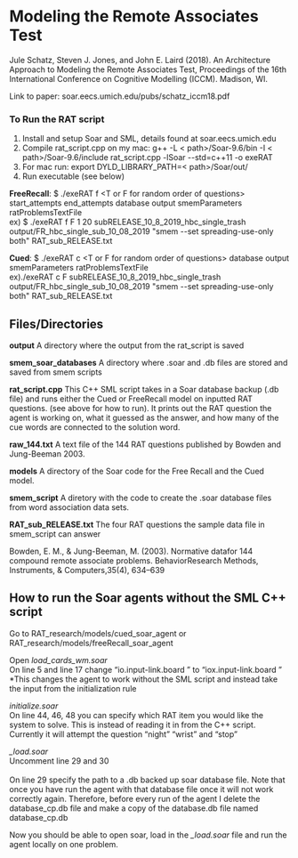 # Modeling the Remote Associates Test
Jule Schatz, Steven J. Jones, and John E. Laird (2018). An Architecture Approach 
to Modeling the Remote Associates Test, Proceedings of the 16th International 
Conference on Cognitive Modelling (ICCM). Madison, WI.

Link to paper: soar.eecs.umich.edu/pubs/schatz_iccm18.pdf

### To Run the RAT script
1. Install and setup Soar and SML, details found at soar.eecs.umich.edu
2. Compile rat_script.cpp
  on my mac: g++ -L < path>/Soar-9.6/bin -I < path>/Soar-9.6/include rat_script.cpp -lSoar --std=c++11 -o exeRAT
3. For mac run: export DYLD_LIBRARY_PATH=< path>/Soar/out/
4. Run executable (see below) <br/>


**FreeRecall**: $ ./exeRAT f \<T or F for random order of questions\> start_attempts end_attempts database output smemParameters  ratProblemsTextFile <br/>
ex) $ ./exeRAT f F 1 20 subRELEASE_10_8_2019_hbc_single_trash output/FR_hbc_single_sub_10_08_2019 "smem --set spreading-use-only both" RAT_sub_RELEASE.txt <br/> 

**Cued**: $ ./exeRAT c \<T or F for random order of questions\> database output smemParameters ratProblemsTextFile <br/> 
ex)./exeRAT c F subRELEASE_10_8_2019_hbc_single_trash output/FR_hbc_single_sub_10_08_2019 "smem --set spreading-use-only both" RAT_sub_RELEASE.txt <br/> 


## Files/Directories

**output** A directory where the output from the rat_script is saved

**smem_soar_databases** A directory where .soar and .db files are stored and saved from smem scripts

**rat_script.cpp** This C++ SML script takes in a Soar database backup (.db file) and runs either the Cued or FreeRecall model on inputted RAT questions. (see above for how to run). It prints out the RAT question the agent is working on, what it guessed as the answer, and how many of the cue words are connected to the solution word. 

**raw_144.txt** A text file of the 144 RAT questions published by Bowden and Jung-Beeman 2003.

**models** A directory of the Soar code for the Free Recall and the Cued model.

**smem_script** A diretory with the code to create the .soar database files from word association data sets.

**RAT_sub_RELEASE.txt** The four RAT questions the sample data file in smem_script can answer
 
Bowden, E. M., & Jung-Beeman, M. (2003). Normative datafor 144 compound remote associate problems. BehaviorResearch Methods, Instruments, & Computers,35(4), 634–639

## How to run the Soar agents without the SML C++ script
Go to RAT_research/models/cued_soar_agent or RAT_research/models/freeRecall_soar_agent <br/> 

Open *load_cards_wm.soar* <br/> 
On line 5 and line 17 change “io.input-link.board <board>” to “iox.input-link.board <board>”<br/> 
*This changes the agent to work without the SML script and instead take the input from the initialization rule<br/> 

*initialize.soar* <br/> 
On line 44, 46, 48 you can specify which RAT item you would like the system to solve. This is instead of reading it in from the C++ script. Currently it will attempt the question “night” “wrist” and “stop”<br/> 

*_load.soar* <br/> 
Uncomment line 29 and 30 <br/> 
<br/> 
On line 29 specify the path to a .db backed up soar database file. Note that once you have run the agent with that database file once it will not work correctly again. Therefore, before every run of the agent I delete the database_cp.db file and make a copy of the database.db file named database_cp.db <br/> 

Now you should be able to open soar, load in the *_load.soar* file and run the agent locally on one problem. 


